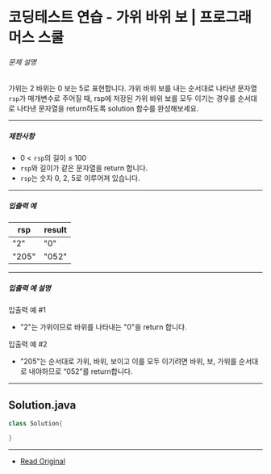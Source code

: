 # 코딩테스트 연습 - 가위 바위 보 | 프로그래머스 스쿨
###### 문제 설명

가위는 2 바위는 0 보는 5로 표현합니다. 가위 바위 보를 내는 순서대로 나타낸 문자열 `rsp`가 매개변수로 주어질 때, rsp에 저장된 가위 바위 보를 모두 이기는 경우를 순서대로 나타낸 문자열을 return하도록 solution 함수를 완성해보세요.

---

##### 제한사항

* 0 < `rsp`의 길이 ≤ 100
* `rsp`와 길이가 같은 문자열을 return 합니다.
* `rsp`는 숫자 0, 2, 5로 이루어져 있습니다.

---

##### 입출력 예

| rsp   | result |
| ----- | ------ |
| "2"   | "0"    |
| "205" | "052"  |

---

##### 입출력 예 설명

입출력 예 #1

* "2"는 가위이므로 바위를 나타내는 "0"을 return 합니다.

입출력 예 #2

* "205"는 순서대로 가위, 바위, 보이고 이를 모두 이기려면 바위, 보, 가위를 순서대로 내야하므로 “052”를 return합니다.


---
## Solution.java

```java
class Solution{

}
```

---
* [Read Original](https://school.programmers.co.kr/learn/courses/30/lessons/120839)